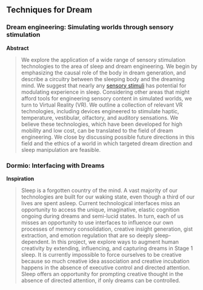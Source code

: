 ## Techniques for Dream

### Dream engineering: Simulating worlds through sensory stimulation

**Abstract**

> We explore the application of a wide range of sensory stimulation technologies to the area of sleep and dream engineering. We begin by emphasizing the causal role of the body in dream generation, and describe a circuitry between the sleeping body and the dreaming mind. We suggest that nearly any [sensory stimuli](https://www.sciencedirect.com/topics/psychology/sensory-stimulus) has potential for modulating experience in sleep. Considering other areas that might afford tools for engineering sensory content in simulated worlds, we turn to Virtual Reality (VR). We outline a collection of relevant VR technologies, including devices engineered to stimulate haptic, temperature, vestibular, olfactory, and auditory sensations. We believe these technologies, which have been developed for high mobility and low cost, can be translated to the field of dream engineering. We close by discussing possible future directions in this field and the ethics of a world in which targeted dream direction and sleep manipulation are feasible.



### Dormio: Interfacing with Dreams

**Inspiration**

> Sleep is a forgotten country of the mind. A vast majority of our technologies are built for our waking state, even though a third of our lives are spent asleep. Current technological interfaces miss an opportunity to access the unique, imaginative, elastic cognition ongoing during dreams and semi-lucid states. In turn, each of us misses an opportunity to use interfaces to influence our own processes of memory consolidation, creative insight generation, gist extraction, and emotion regulation that are so deeply sleep-dependent. In this project, we explore ways to augment human creativity by extending, influencing, and capturing dreams in Stage 1 sleep. It is currently impossible to force ourselves to be creative because so much creative idea association and creative incubation happens in the absence of executive control and directed attention. Sleep offers an opportunity for prompting creative thought in the absence of directed attention, if only dreams can be controlled.